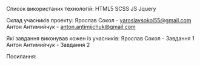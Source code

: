 Список використаних технологій:
HTML5
SCSS
JS
Jquery

Склад учасників проекту:
Ярослав Сокол - yaroslavsokol55@gmail.com
Антон Антимийчук - anton.antimijchuk@gmail.com

Які завдання виконував кожен із учасників:
Ярослав Сокол - Завдання 1
Антон Антимийчук - Завдання 2

Посилання:
